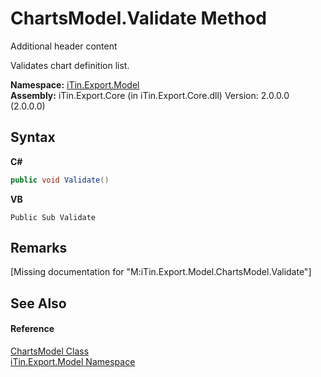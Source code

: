 # ChartsModel.Validate Method 
Additional header content 

Validates chart definition list.

**Namespace:**&nbsp;<a href="N_iTin_Export_Model">iTin.Export.Model</a><br />**Assembly:**&nbsp;iTin.Export.Core (in iTin.Export.Core.dll) Version: 2.0.0.0 (2.0.0.0)

## Syntax

**C#**<br />
``` C#
public void Validate()
```

**VB**<br />
``` VB
Public Sub Validate
```


## Remarks
\[Missing <remarks> documentation for "M:iTin.Export.Model.ChartsModel.Validate"\]

## See Also


#### Reference
<a href="T_iTin_Export_Model_ChartsModel">ChartsModel Class</a><br /><a href="N_iTin_Export_Model">iTin.Export.Model Namespace</a><br />